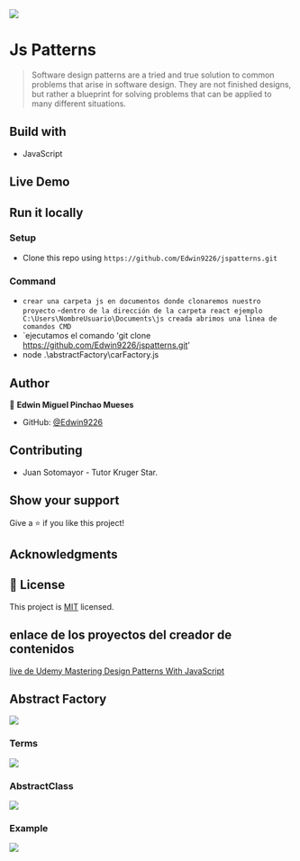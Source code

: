 <img src='./src/assets/kruger.png' with='50px' >

# Js Patterns

>Software design patterns are a tried and true solution to common problems that arise in software design. 
They are not finished designs, but rather a blueprint for solving problems that can be applied to many different situations.


## Build with

- JavaScript


## Live Demo


## Run it locally

### Setup

- Clone this repo using `https://github.com/Edwin9226/jspatterns.git` 

### Command
- `crear una carpeta js en documentos donde clonaremos nuestro proyecto`
-` dentro de la dirección de la carpeta react ejemplo C:\Users\NombreUsuario\Documents\js creada abrimos una linea de comandos CMD `
- `ejecutamos el comando 'git clone https://github.com/Edwin9226/jspatterns.git'
- node .\abstractFactory\carFactory.js

## Author

👤 **Edwin Miguel Pinchao Mueses**

- GitHub: [@Edwin9226](https://github.com/Edwin9226)

##  Contributing
- Juan Sotomayor - Tutor Kruger Star.

## Show your support

Give a ⭐ if you like this project!

## Acknowledgments
## 📝 License

This project is [MIT](./MIT.md) licensed.

## enlace de los proyectos del creador de contenidos

[live de Udemy Mastering Design Patterns With JavaScript ](https://www.udemy.com/course/mastering-design-patterns-with-javascript)


## Abstract Factory

<img src='./abstractFactory/img/abstractfactory.png' with='200px'>

### Terms

<img src='./abstractFactory/img/abstractfactoryterms.png' with='200px'>

### AbstractClass 

<img src='./abstractFactory/img/Abstractclass.png' with='200px'>

### Example

<img src='./abstractFactory/img/abstractfactoryexample.png' with='200px'>

